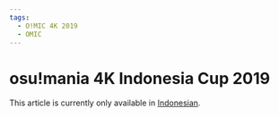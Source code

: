 ```yaml
---
tags:
  - O!MIC 4K 2019
  - OMIC
---
```


<!-- TODO: Translate from id.md -->

# osu!mania 4K Indonesia Cup 2019

This article is currently only available in [Indonesian](/wiki/Tournaments/OMIC/2019_4K?locale=id).
